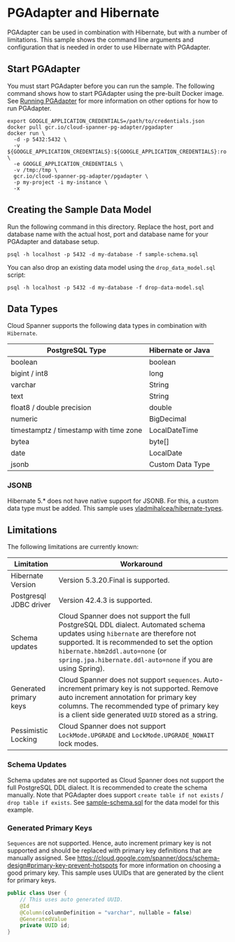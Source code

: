 # PGAdapter and Hibernate

PGAdapter can be used in combination with Hibernate, but with a number of limitations. This sample
shows the command line arguments and configuration that is needed in order to use Hibernate with
PGAdapter.

## Start PGAdapter
You must start PGAdapter before you can run the sample. The following command shows how to start PGAdapter using the
pre-built Docker image. See [Running PGAdapter](../../../README.md#usage) for more information on other options for how
to run PGAdapter.

```shell
export GOOGLE_APPLICATION_CREDENTIALS=/path/to/credentials.json
docker pull gcr.io/cloud-spanner-pg-adapter/pgadapter
docker run \
  -d -p 5432:5432 \
  -v ${GOOGLE_APPLICATION_CREDENTIALS}:${GOOGLE_APPLICATION_CREDENTIALS}:ro \
  -e GOOGLE_APPLICATION_CREDENTIALS \
  -v /tmp:/tmp \
  gcr.io/cloud-spanner-pg-adapter/pgadapter \
  -p my-project -i my-instance \
  -x
```

## Creating the Sample Data Model
Run the following command in this directory. Replace the host, port and database name with the actual host, port and
database name for your PGAdapter and database setup.

```shell
psql -h localhost -p 5432 -d my-database -f sample-schema.sql
```

You can also drop an existing data model using the `drop_data_model.sql` script:

```shell
psql -h localhost -p 5432 -d my-database -f drop-data-model.sql
```

## Data Types
Cloud Spanner supports the following data types in combination with `Hibernate`.

| PostgreSQL Type                        | Hibernate or Java |
|----------------------------------------|-------------------|
| boolean                                | boolean           |
| bigint / int8                          | long              |
| varchar                                | String            |
| text                                   | String            |
| float8 / double precision              | double            |
| numeric                                | BigDecimal        |
| timestamptz / timestamp with time zone | LocalDateTime     |
| bytea                                  | byte[]            |
| date                                   | LocalDate         |
| jsonb                                  | Custom Data Type  |

### JSONB
Hibernate 5.* does not have native support for JSONB. For this, a custom data type
must be added. This sample uses [vladmihalcea/hibernate-types](https://github.com/vladmihalcea/hibernate-types).

## Limitations
The following limitations are currently known:

| Limitation             | Workaround                                                                                                                                                                                                                                                                   |
|------------------------|------------------------------------------------------------------------------------------------------------------------------------------------------------------------------------------------------------------------------------------------------------------------------|
| Hibernate Version      | Version 5.3.20.Final is supported.                                                                                                                                                                                                                                           |
| Postgresql JDBC driver | Version 42.4.3 is supported.                                                                                                                                                                                                                                                 |
| Schema updates         | Cloud Spanner does not support the full PostgreSQL DDL dialect. Automated schema updates using `hibernate` are therefore not supported. It is recommended to set the option `hibernate.hbm2ddl.auto=none` (or `spring.jpa.hibernate.ddl-auto=none` if you are using Spring). |
| Generated primary keys | Cloud Spanner does not support `sequences`. Auto-increment primary key is not supported. Remove auto increment annotation for primary key columns. The recommended type of primary key is a client side generated `UUID` stored as a string.                                 |
| Pessimistic Locking    | Cloud Spanner does not support `LockMode.UPGRADE` and `LockMode.UPGRADE_NOWAIT` lock modes.                                                                                                                                                                                  |


### Schema Updates
Schema updates are not supported as Cloud Spanner does not support the full PostgreSQL DDL dialect. It is recommended to
create the schema manually. Note that PGAdapter does support `create table if not exists` / `drop table if exists`.
See [sample-schema.sql](src/main/resources/sample-schema-sql) for the data model for this example.

### Generated Primary Keys
`Sequences` are not supported. Hence, auto increment primary key is not supported and should be replaced with primary key definitions that
are manually assigned. See https://cloud.google.com/spanner/docs/schema-design#primary-key-prevent-hotspots
for more information on choosing a good primary key. This sample uses UUIDs that are generated by the client for primary
keys.

```java
public class User {
	// This uses auto generated UUID.
    @Id
    @Column(columnDefinition = "varchar", nullable = false)
    @GeneratedValue
    private UUID id;
}
```